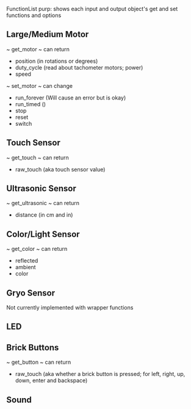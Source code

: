 FunctionList
  purp: shows each input and output object's get and set functions and options

Large/Medium Motor
--------------
~ get_motor ~ can return  
- position (in rotations or degrees)  
- duty_cycle (read about tachometer motors; power)  
- speed  

~ set_motor ~ can change  
- run_forever (Will cause an error but is okay)  
- run_timed ()  
- stop  
- reset  
- switch  

Touch Sensor
--------------
~ get_touch ~ can return  
- raw_touch (aka touch sensor value)  

Ultrasonic Sensor
--------------
~ get_ultrasonic ~ can return  
- distance (in cm and in)  

Color/Light Sensor
--------------
~ get_color ~ can return  
- reflected  
- ambient  
- color  

Gryo Sensor
--------------
Not currently implemented with wrapper functions

LED
--------------


Brick Buttons
--------------
~ get_button ~ can return  
- raw_touch (aka whether a brick button is pressed; for left, right, up, down, enter and backspace)  

Sound
--------------

